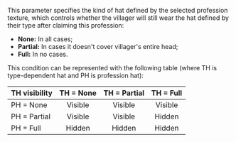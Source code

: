 This parameter specifies the kind of hat defined by the selected profession texture, which controls
whether the villager will still wear the hat defined by their type after claiming this profession:
* **None:** In all cases;
* **Partial:** In cases it doesn't cover villager's entire head;
* **Full:** In no cases.

This condition can be represented with the following table (where TH is type-dependent hat and PH is profession hat):

| TH visibility | TH = None | TH = Partial | TH = Full |
|---------------|:---------:|:------------:|:---------:|
| PH = None     |  Visible  |   Visible    |  Visible  |
| PH = Partial  |  Visible  |   Visible    |  Hidden   |
| PH = Full     |  Hidden   |    Hidden    |  Hidden   |